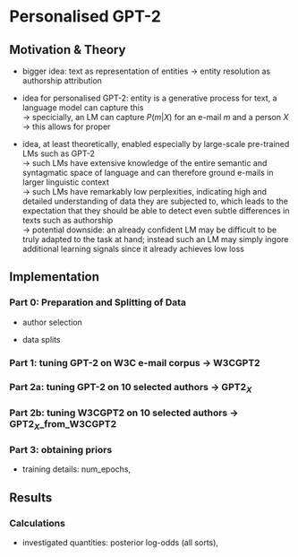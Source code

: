 # Personalised GPT-2


## Motivation & Theory

- bigger idea: text as representation of entities -> entity resolution as authorship attribution
- idea for personalised GPT-2: entity is a generative process for text, a language model can capture this <br>
  -> specicially, an LM can capture $P(m|X)$ for an e-mail $m$ and a person $X$ <br>
  -> this allows for proper 
  
- idea, at least theoretically, enabled especially by large-scale pre-trained LMs such as GPT-2 <br>
  -> such LMs have extensive knowledge of the entire semantic and syntagmatic space of language and can therefore
  ground e-mails in larger linguistic context <br>
  -> such LMs have remarkably low perplexities, indicating high and detailed understanding of data they are subjected to, which leads to the expectation that they should be able to detect even subtle differences in texts such as authorship <br>
  -> potential downside: an already confident LM may be difficult to be truly adapted to the task at hand; instead such an LM
  may simply ingore additional learning signals since it already achieves low loss
 
 
 
## Implementation

### Part 0: Preparation and Splitting of Data

- author selection

- data splits

### Part 1: tuning GPT-2 on W3C e-mail corpus -> W3CGPT2

### Part 2a: tuning GPT-2 on 10 selected authors -> GPT2$_X$
 
### Part 2b: tuning W3CGPT2 on 10 selected authors -> GPT2$_X$_from_W3CGPT2

### Part 3: obtaining priors


- training details: num_epochs, 


 
## Results

### Calculations

- investigated quantities: posterior log-odds (all sorts), 